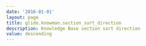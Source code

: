 ```yaml
---
date: '2016-01-01'
layout: page
title: glide.knowman.section_sort_direction
description: Knowledge Base section sort direction
value: descending
---
```

